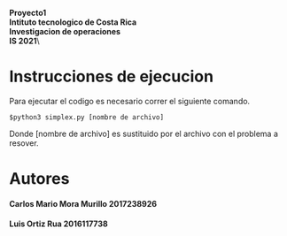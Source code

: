 **Proyecto1**\
**Intituto tecnologico de Costa Rica**\
**Investigacion de operaciones**\
**IS 2021**\
# Instrucciones de ejecucion
Para ejecutar el codigo es necesario correr el siguiente comando.
~~~
$python3 simplex.py [nombre de archivo]
~~~

Donde [nombre de archivo] es sustituido por el archivo con el problema a resover.

# Autores

#### Carlos Mario Mora Murillo 2017238926
#### Luis Ortiz Rua 2016117738
